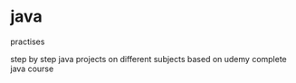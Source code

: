 # java
practises 

step by step java projects on different subjects
based on udemy complete java course 

